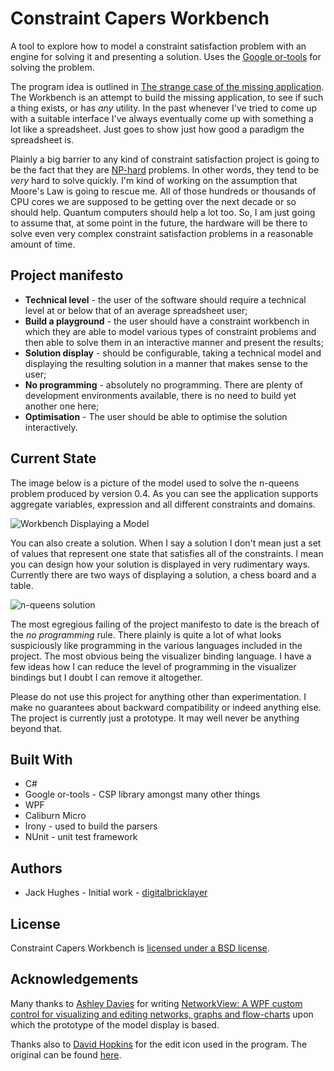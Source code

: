 # Constraint Capers Workbench
A tool to explore how to model a constraint satisfaction problem with an engine for solving it and presenting a solution. Uses the [Google or-tools](https://developers.google.com/optimization/) for solving the problem.

The program idea is outlined in [The strange case of the missing application](http://techteapot.com/strange-case-of-the-missing-application/). The Workbench is an attempt to build the missing application, to see if such a thing exists, or has *any* utility. In the past whenever I've tried to come up with a suitable interface I've always eventually come up with something a lot like a spreadsheet. Just goes to show just how good a paradigm the spreadsheet is.

Plainly a big barrier to any kind of constraint satisfaction project is going to be the fact that they are [NP-hard](http://en.wikipedia.org/wiki/NP-hard) problems. In other words, they tend to be *very* hard to solve quickly. I'm kind of working on the assumption that Moore's Law is going to rescue me. All of those hundreds or thousands of CPU cores we are supposed to be getting over the next decade or so should help. Quantum computers should help a lot too. So, I am just going to assume that, at some point in the future, the hardware will be there to solve even very complex constraint satisfaction problems in a reasonable amount of time.

## Project manifesto
* **Technical level** - the user of the software should require a technical level at or below that of an average spreadsheet user;
* **Build a playground** - the user should have a constraint workbench in which they are able to model various types of constraint problems and then able to solve them in an interactive manner and present the results;
* **Solution display** - should be configurable, taking a technical model and displaying the resulting solution in a manner that makes sense to the user;
* **No programming** - absolutely no programming. There are plenty of development environments available, there is no need to build yet another one here;
* **Optimisation** - The user should be able to optimise the solution interactively.

## Current State

The image below is a picture of the model used to solve the n-queens problem produced by version 0.4. As you can see the application supports aggregate variables, expression and all different constraints and domains.

![Workbench Displaying a Model](https://techteapot.com/wp-content/uploads/2016/10/workbench-model-nqueens-1024x611.png)

You can also create a solution. When I say a solution I don't mean just a set of values that represent one state that satisfies all of the constraints. I mean you can design how your solution is displayed in very rudimentary ways. Currently there are two ways of displaying a solution, a chess board and a table.

![n-queens solution](https://techteapot.com/wp-content/uploads/2016/10/workbench-solution-nqueens-768x761.png)

The most egregious failing of the project manifesto to date is the breach of the *no programming* rule. There plainly is quite a lot of what looks suspiciously like programming in the various languages included in the project. The most obvious being the visualizer binding language. I have a few ideas how I can reduce the level of programming in the visualizer bindings but I doubt I can remove it altogether.

Please do not use this project for anything other than experimentation. I make no guarantees about backward compatibility or indeed anything else. The project is currently just a prototype. It may well never be anything beyond that.

## Built With

+ C#
+ Google or-tools - CSP library amongst many other things
+ WPF
+ Caliburn Micro
+ Irony - used to build the parsers
+ NUnit - unit test framework

## Authors

+ Jack Hughes - Initial work - [digitalbricklayer](https://github.com/digitalbricklayer)

## License
Constraint Capers Workbench is [licensed under a BSD license](LICENSE.md).

## Acknowledgements

Many thanks to [Ashley Davies](http://www.codecapers.com.au) for writing [NetworkView: A WPF custom control for visualizing and editing networks, graphs and flow-charts](http://www.codeproject.com/Articles/182683/NetworkView-A-WPF-custom-control-for-visualizing-a) upon which the prototype of the model display is based.

Thanks also to [David Hopkins](http://semlabs.co.uk/) for the edit icon used in the program. The original can be found [here](http://findicons.com/icon/180721/pencil_small?id=378530).
